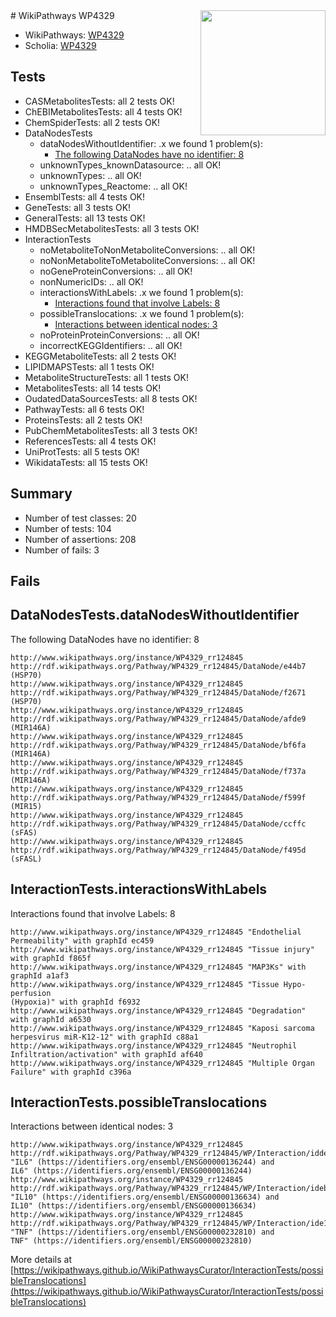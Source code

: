 <img style="float: right; width: 200px" src="https://upload.wikimedia.org/wikipedia/commons/thumb/8/83/Wplogo_with_text_500.png/640px-Wplogo_with_text_500.png" />
# WikiPathways WP4329

* WikiPathways: [WP4329](https://wikipathways.org/pathways/WP4329)
* Scholia: [WP4329](https://scholia.toolforge.org/wikipathways/WP4329)
## Tests
* CASMetabolitesTests: all 2 tests OK!
* ChEBIMetabolitesTests: all 4 tests OK!
* ChemSpiderTests: all 2 tests OK!
* DataNodesTests
    * dataNodesWithoutIdentifier: .x we found 1 problem(s):
        * [The following DataNodes have no identifier: 8](#d2d32fa7)
    * unknownTypes_knownDatasource: .. all OK!
    * unknownTypes: .. all OK!
    * unknownTypes_Reactome: .. all OK!
* EnsemblTests: all 4 tests OK!
* GeneTests: all 3 tests OK!
* GeneralTests: all 13 tests OK!
* HMDBSecMetabolitesTests: all 3 tests OK!
* InteractionTests
    * noMetaboliteToNonMetaboliteConversions: .. all OK!
    * noNonMetaboliteToMetaboliteConversions: .. all OK!
    * noGeneProteinConversions: .. all OK!
    * nonNumericIDs: .. all OK!
    * interactionsWithLabels: .x we found 1 problem(s):
        * [Interactions found that involve Labels: 8](#630d267f)
    * possibleTranslocations: .x we found 1 problem(s):
        * [Interactions between identical nodes: 3](#1c118208)
    * noProteinProteinConversions: .. all OK!
    * incorrectKEGGIdentifiers: .. all OK!
* KEGGMetaboliteTests: all 2 tests OK!
* LIPIDMAPSTests: all 1 tests OK!
* MetaboliteStructureTests: all 1 tests OK!
* MetabolitesTests: all 14 tests OK!
* OudatedDataSourcesTests: all 8 tests OK!
* PathwayTests: all 6 tests OK!
* ProteinsTests: all 2 tests OK!
* PubChemMetabolitesTests: all 3 tests OK!
* ReferencesTests: all 4 tests OK!
* UniProtTests: all 5 tests OK!
* WikidataTests: all 15 tests OK!


## Summary

* Number of test classes: 20
* Number of tests: 104
* Number of assertions: 208
* Number of fails: 3

## Fails

<a name="d2d32fa7" />

## DataNodesTests.dataNodesWithoutIdentifier

The following DataNodes have no identifier: 8
```
http://www.wikipathways.org/instance/WP4329_rr124845 http://rdf.wikipathways.org/Pathway/WP4329_rr124845/DataNode/e44b7 (HSP70)
http://www.wikipathways.org/instance/WP4329_rr124845 http://rdf.wikipathways.org/Pathway/WP4329_rr124845/DataNode/f2671 (HSP70)
http://www.wikipathways.org/instance/WP4329_rr124845 http://rdf.wikipathways.org/Pathway/WP4329_rr124845/DataNode/afde9 (MIR146A)
http://www.wikipathways.org/instance/WP4329_rr124845 http://rdf.wikipathways.org/Pathway/WP4329_rr124845/DataNode/bf6fa (MIR146A)
http://www.wikipathways.org/instance/WP4329_rr124845 http://rdf.wikipathways.org/Pathway/WP4329_rr124845/DataNode/f737a (MIR146A)
http://www.wikipathways.org/instance/WP4329_rr124845 http://rdf.wikipathways.org/Pathway/WP4329_rr124845/DataNode/f599f (MIR15)
http://www.wikipathways.org/instance/WP4329_rr124845 http://rdf.wikipathways.org/Pathway/WP4329_rr124845/DataNode/ccffc (sFAS)
http://www.wikipathways.org/instance/WP4329_rr124845 http://rdf.wikipathways.org/Pathway/WP4329_rr124845/DataNode/f495d (sFASL)
```

<a name="630d267f" />

## InteractionTests.interactionsWithLabels

Interactions found that involve Labels: 8
```
http://www.wikipathways.org/instance/WP4329_rr124845 "Endothelial Permeability" with graphId ec459
http://www.wikipathways.org/instance/WP4329_rr124845 "Tissue injury" with graphId f865f
http://www.wikipathways.org/instance/WP4329_rr124845 "MAP3Ks" with graphId a1af3
http://www.wikipathways.org/instance/WP4329_rr124845 "Tissue Hypo-perfusion
(Hypoxia)" with graphId f6932
http://www.wikipathways.org/instance/WP4329_rr124845 "Degradation" with graphId a6530
http://www.wikipathways.org/instance/WP4329_rr124845 "Kaposi sarcoma herpesvirus miR-K12-12" with graphId c88a1
http://www.wikipathways.org/instance/WP4329_rr124845 "Neutrophil 
Infiltration/activation" with graphId af640
http://www.wikipathways.org/instance/WP4329_rr124845 "Multiple Organ Failure" with graphId c396a
```

<a name="1c118208" />

## InteractionTests.possibleTranslocations

Interactions between identical nodes: 3
```
http://www.wikipathways.org/instance/WP4329_rr124845 http://rdf.wikipathways.org/Pathway/WP4329_rr124845/WP/Interaction/idde594339 "IL6" (https://identifiers.org/ensembl/ENSG00000136244) and 
IL6" (https://identifiers.org/ensembl/ENSG00000136244)
http://www.wikipathways.org/instance/WP4329_rr124845 http://rdf.wikipathways.org/Pathway/WP4329_rr124845/WP/Interaction/ideb635a68 "IL10" (https://identifiers.org/ensembl/ENSG00000136634) and 
IL10" (https://identifiers.org/ensembl/ENSG00000136634)
http://www.wikipathways.org/instance/WP4329_rr124845 http://rdf.wikipathways.org/Pathway/WP4329_rr124845/WP/Interaction/ide115a15a "TNF" (https://identifiers.org/ensembl/ENSG00000232810) and 
TNF" (https://identifiers.org/ensembl/ENSG00000232810)
```

More details at [https://wikipathways.github.io/WikiPathwaysCurator/InteractionTests/possibleTranslocations](https://wikipathways.github.io/WikiPathwaysCurator/InteractionTests/possibleTranslocations)

